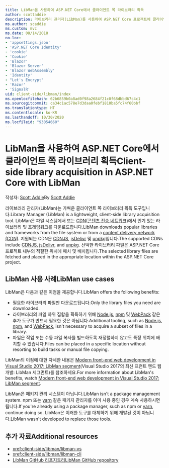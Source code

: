```yaml
---
title: LibMan을 사용하여 ASP.NET Core에서 클라이언트 쪽 라이브러리 획득
author: scottaddie
description: 라이브러리 관리자(LibMan)를 사용하여 ASP.NET Core 프로젝트에 클라이언트 쪽 라이브러리 자산을 설치하는 방법을 알아봅니다.
ms.author: scaddie
ms.custom: mvc
ms.date: 08/14/2018
no-loc:
- 'appsettings.json'
- 'ASP.NET Core Identity'
- 'cookie'
- 'Cookie'
- 'Blazor'
- 'Blazor Server'
- 'Blazor WebAssembly'
- 'Identity'
- "Let's Encrypt"
- 'Razor'
- 'SignalR'
uid: client-side/libman/index
ms.openlocfilehash: 62b6859b0a8ad0f98a2684f21c0f68dbbd67c4c1
ms.sourcegitcommit: ca34c1ac578e7d3daa0febf1810ba5fc74f60bbf
ms.translationtype: HT
ms.contentlocale: ko-KR
ms.lasthandoff: 10/30/2020
ms.locfileid: "93054660"
---
```

# <a name="client-side-library-acquisition-in-aspnet-core-with-libman"></a><span data-ttu-id="4e73a-103">LibMan을 사용하여 ASP.NET Core에서 클라이언트 쪽 라이브러리 획득</span><span class="sxs-lookup"><span data-stu-id="4e73a-103">Client-side library acquisition in ASP.NET Core with LibMan</span></span>

<span data-ttu-id="4e73a-104">작성자: [Scott Addie](https://twitter.com/Scott_Addie)</span><span class="sxs-lookup"><span data-stu-id="4e73a-104">By [Scott Addie](https://twitter.com/Scott_Addie)</span></span>

<span data-ttu-id="4e73a-105">라이브러리 관리자(LibMan)는 가벼운 클라이언트 쪽 라이브러리 획득 도구입니다.</span><span class="sxs-lookup"><span data-stu-id="4e73a-105">Library Manager (LibMan) is a lightweight, client-side library acquisition tool.</span></span> <span data-ttu-id="4e73a-106">LibMan은 파일 시스템에서 또는 [CDN(콘텐츠 전송 네트워크)](https://wikipedia.org/wiki/Content_delivery_network)에서 인기 있는 라이브러리 및 프레임워크를 다운로드합니다.</span><span class="sxs-lookup"><span data-stu-id="4e73a-106">LibMan downloads popular libraries and frameworks from the file system or from a [content delivery network (CDN)](https://wikipedia.org/wiki/Content_delivery_network).</span></span> <span data-ttu-id="4e73a-107">지원되는 CDN은 [CDNJS](https://cdnjs.com/), [jsDelivr](https://www.jsdelivr.com/) 및 [unpkg](https://unpkg.com/#/)입니다.</span><span class="sxs-lookup"><span data-stu-id="4e73a-107">The supported CDNs include [CDNJS](https://cdnjs.com/), [jsDelivr](https://www.jsdelivr.com/), and [unpkg](https://unpkg.com/#/).</span></span> <span data-ttu-id="4e73a-108">선택한 라이브러리 파일은 ASP.NET Core 프로젝트 내부의 적절한 위치에 페치 및 배치됩니다.</span><span class="sxs-lookup"><span data-stu-id="4e73a-108">The selected library files are fetched and placed in the appropriate location within the ASP.NET Core project.</span></span>

## <a name="libman-use-cases"></a><span data-ttu-id="4e73a-109">LibMan 사용 사례</span><span class="sxs-lookup"><span data-stu-id="4e73a-109">LibMan use cases</span></span>

<span data-ttu-id="4e73a-110">LibMan은 다음과 같은 이점을 제공합니다.</span><span class="sxs-lookup"><span data-stu-id="4e73a-110">LibMan offers the following benefits:</span></span>

* <span data-ttu-id="4e73a-111">필요한 라이브러리 파일만 다운로드됩니다.</span><span class="sxs-lookup"><span data-stu-id="4e73a-111">Only the library files you need are downloaded.</span></span>
* <span data-ttu-id="4e73a-112">라이브러리의 파일 하위 집합을 획득하기 위해 [Node.js](https://nodejs.org), [npm](https://www.npmjs.com) 및 [WebPack](https://webpack.js.org) 같은 추가 도구가 반드시 필요한 것은 아닙니다.</span><span class="sxs-lookup"><span data-stu-id="4e73a-112">Additional tooling, such as [Node.js](https://nodejs.org), [npm](https://www.npmjs.com), and [WebPack](https://webpack.js.org), isn't necessary to acquire a subset of files in a library.</span></span>
* <span data-ttu-id="4e73a-113">파일은 작업 또는 수동 파일 복사를 빌드하도록 재정렬하지 않고도 특정 위치에 배치할 수 있습니다.</span><span class="sxs-lookup"><span data-stu-id="4e73a-113">Files can be placed in a specific location without resorting to build tasks or manual file copying.</span></span>

<span data-ttu-id="4e73a-114">LibMan의 이점에 대한 자세한 내용은 [Modern front-end web development in Visual Studio 2017: LibMan segment](https://channel9.msdn.com/Events/Build/2017/B8073#time=43m34s)(Visual Studio 2017의 최신 프런트 엔드 웹 개발: LibMan 세그먼트)를 참조하세요.</span><span class="sxs-lookup"><span data-stu-id="4e73a-114">For more information about LibMan's benefits, watch [Modern front-end web development in Visual Studio 2017: LibMan segment](https://channel9.msdn.com/Events/Build/2017/B8073#time=43m34s).</span></span>

<span data-ttu-id="4e73a-115">LibMan은 패키지 관리 시스템이 아닙니다.</span><span class="sxs-lookup"><span data-stu-id="4e73a-115">LibMan isn't a package management system.</span></span> <span data-ttu-id="4e73a-116">npm 또는 [yarn](https://yarnpkg.com) 같은 패키지 관리자를 이미 사용 중인 경우 계속 사용하시면 됩니다.</span><span class="sxs-lookup"><span data-stu-id="4e73a-116">If you're already using a package manager, such as npm or [yarn](https://yarnpkg.com), continue doing so.</span></span> <span data-ttu-id="4e73a-117">LibMan은 이러한 도구를 대체하기 위해 개발된 것이 아닙니다.</span><span class="sxs-lookup"><span data-stu-id="4e73a-117">LibMan wasn't developed to replace those tools.</span></span>

## <a name="additional-resources"></a><span data-ttu-id="4e73a-118">추가 자료</span><span class="sxs-lookup"><span data-stu-id="4e73a-118">Additional resources</span></span>

* <xref:client-side/libman/libman-vs>
* <xref:client-side/libman/libman-cli>
* [<span data-ttu-id="4e73a-119">LibMan GitHub 리포지토리</span><span class="sxs-lookup"><span data-stu-id="4e73a-119">LibMan GitHub repository</span></span>](https://github.com/aspnet/LibraryManager)

